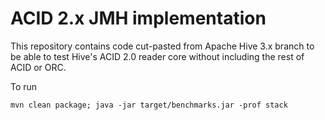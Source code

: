 # ACID 2.x JMH implementation

This repository contains code cut-pasted from Apache Hive 3.x branch to be able to test Hive's ACID 2.0 reader core without including the rest of ACID or ORC.

To run

`mvn clean package; java -jar target/benchmarks.jar -prof stack`

